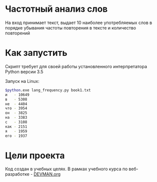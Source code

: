 # Частотный анализ слов

На вход принимает текст, выдает 10 наиболее употребляемых слов в порядке убывания частоты повторения в тексте
и количество повторений

# Как запустить

Скрипт требует для своей работы установленного интерпретатора Python версии 3.5

Запуск на Linux:
```bash
$python.exe lang_frequency.py book1.txt
и   - 10649
в   - 5308
не  - 4404
что - 3954
он  - 3825
на  - 3383
с   - 3108
как - 2151
я   - 1959
его - 1937
```

# Цели проекта

Код создан в учебных целях. В рамках учебного курса по веб-разработке - [DEVMAN.org](https://devman.org)
